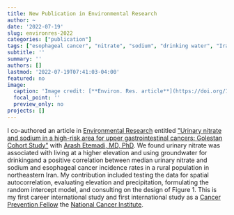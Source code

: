 ```yaml
---
title: New Publication in Environmental Research
author: ~
date: '2022-07-19'
slug: environres-2022
categories: ["publication"]
tags: ["esophageal cancer", "nitrate", "sodium", "drinking water", "Iran"]
subtitle: ''
summary: ''
authors: []
lastmod: '2022-07-19T07:41:03-04:00'
featured: no
image:
  caption: 'Image credit: [**Environ. Res. article**](https://doi.org/10.1016/j.envres.2022.113906)'
  focal_point: ''
  preview_only: no
projects: []
---
```


I co-authored an article in [Environmental Research](https://www.sciencedirect.com/journal/environmental-research) entitled ["Urinary nitrate and sodium in a high-risk area for upper gastrointestinal cancers: Golestan Cohort Study"](https://doi.org/10.1016/j.envres.2022.113906) with [Arash Etemadi, MD, PhD](https://orcid.org/0000-0002-3458-1072). We found urinary nitrate was associated with living at a higher elevation and using groundwater for drinkingand a positive correlation between median urinary nitrate and sodium and esophageal cancer incidence rates in a rural population in northeastern Iran. My contribution included testing the data for spatial autocorrelation, evaluating elevation and precipitation, formulating the random intercept model, and consulting on the design of Figure 1. This is my first career international study and first international study as a [Cancer Prevention Fellow](https://cpfp.cancer.gov/) the [National Cancer Institute](https://www.cancer.gov/).
